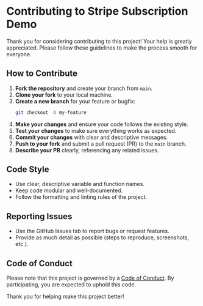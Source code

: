 # Contributing to Stripe Subscription Demo

Thank you for considering contributing to this project! Your help is greatly appreciated. Please follow these guidelines to make the process smooth for everyone.

## How to Contribute

1. **Fork the repository** and create your branch from `main`.
2. **Clone your fork** to your local machine.
3. **Create a new branch** for your feature or bugfix:
   ```sh
   git checkout -b my-feature
   ```
4. **Make your changes** and ensure your code follows the existing style.
5. **Test your changes** to make sure everything works as expected.
6. **Commit your changes** with clear and descriptive messages.
7. **Push to your fork** and submit a pull request (PR) to the `main` branch.
8. **Describe your PR** clearly, referencing any related issues.

## Code Style
- Use clear, descriptive variable and function names.
- Keep code modular and well-documented.
- Follow the formatting and linting rules of the project.

## Reporting Issues
- Use the GitHub Issues tab to report bugs or request features.
- Provide as much detail as possible (steps to reproduce, screenshots, etc.).

## Code of Conduct
Please note that this project is governed by a [Code of Conduct](CODE_OF_CONDUCT.md). By participating, you are expected to uphold this code.

Thank you for helping make this project better! 